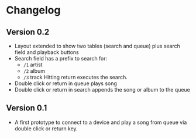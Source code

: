 # Changelog

## Version 0.2

* Layout extended to show two tables (search and queue) plus search field and
  playback buttons
* Search field has a prefix to search for:
  * `/1` artist
  * `/2` album
  * `/3` track
  Hitting return executes the search.
* Double click or return in queue plays song
* Double click or return in search appends the song or album to the queue

## Version 0.1

* A first prototype to connect to a device and play a song from queue via double
  click or return key.
